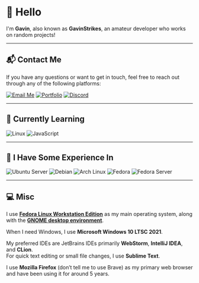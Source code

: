 # 👋 Hello

I'm **Gavin**, also known as **GavinStrikes**, an amateur developer who works on random projects!

---

## 📬 Contact Me

If you have any questions or want to get in touch, feel free to reach out through any of the following platforms:

[![Email Me](https://img.shields.io/badge/Email-D14836?logo=gmail&logoColor=white&style=flat)](mailto:contact@gavinstrikes.wtf) [![Portfolio](https://img.shields.io/badge/Portfolio-000000?logo=firefox&logoColor=white&style=flat)](https://gavinstrikes.wtf/) [![Discord](https://img.shields.io/badge/Discord-%40gavinstrikes-7289DA?logo=discord&logoColor=white&style=flat)](https://discord.com/users/735581916887121943)


---

## 📘 Currently Learning

![Linux](https://img.shields.io/badge/Linux-FCC624?logo=linux&logoColor=black&style=flat)
![JavaScript](https://img.shields.io/badge/JavaScript-F7DF1E?logo=javascript&logoColor=black&style=flat)

---


## 🧠 I Have Some Experience In

![Ubuntu Server](https://img.shields.io/badge/Ubuntu_Server-E95420?logo=ubuntu&logoColor=white&style=flat)
![Debian](https://img.shields.io/badge/Debian-A81D33?logo=debian&logoColor=white&style=flat)
![Arch Linux](https://img.shields.io/badge/Arch_Linux-1793D1?logo=arch-linux&logoColor=white&style=flat)
![Fedora](https://img.shields.io/badge/Fedora-51A2DA?logo=fedora&logoColor=white&style=flat)
![Fedora Server](https://img.shields.io/badge/Fedora_Server-294172?logo=fedora&logoColor=white&style=flat)


---
## 💻 Misc

I use [**Fedora Linux Workstation Edition**](https://fedoraproject.org/workstation/) as my main operating system, along with the [**GNOME desktop environment**](https://www.gnome.org/).  

When I need Windows, I use **Microsoft Windows 10 LTSC 2021**.

My preferred IDEs are JetBrains IDEs primarily **WebStorm**, **IntelliJ IDEA**, and **CLion**.  
For quick text editing or small file changes, I use **Sublime Text**.

I use **Mozilla Firefox** (don’t tell me to use Brave) as my primary web browser and have been using it for around 5 years.
